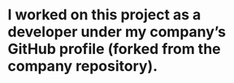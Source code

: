 # I worked on this project as a developer under my company’s GitHub profile (forked from the company repository).
